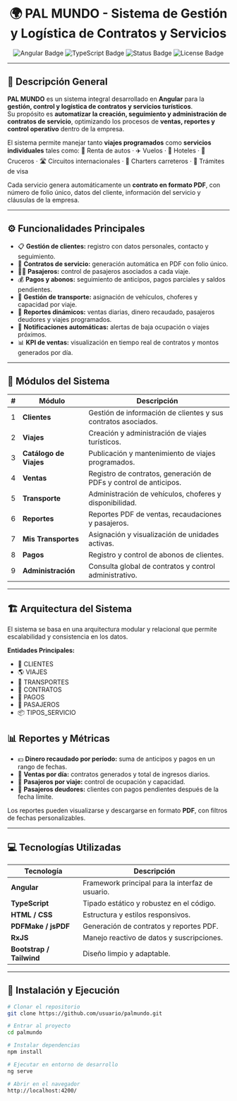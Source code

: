 <h1 align="center">🌍 PAL MUNDO - Sistema de Gestión y Logística de Contratos y Servicios</h1>

<p align="center">
  <img src="https://img.shields.io/badge/Angular-19.2.11-DD0031?logo=angular&logoColor=white" alt="Angular Badge"/>
  <img src="https://img.shields.io/badge/TypeScript-5+-blue?logo=typescript" alt="TypeScript Badge"/>
  <img src="https://img.shields.io/badge/Estado-En%20Desarrollo-green" alt="Status Badge"/>
  <img src="https://img.shields.io/badge/Licencia-MIT-yellow" alt="License Badge"/>
</p>

---

<h2>🧭 Descripción General</h2>

**PAL MUNDO** es un sistema integral desarrollado en **Angular** para la **gestión, control y logística de contratos y servicios turísticos**.  
Su propósito es **automatizar la creación, seguimiento y administración de contratos de servicio**, optimizando los procesos de **ventas, reportes y control operativo** dentro de la empresa.

El sistema permite manejar tanto **viajes programados** como **servicios individuales** tales como:
🚗 Renta de autos · ✈️ Vuelos · 🏨 Hoteles · 🚢 Cruceros · 🛣️ Circuitos internacionales · 🚌 Charters carreteros · 📑 Trámites de visa

Cada servicio genera automáticamente un **contrato en formato PDF**, con número de folio único, datos del cliente, información del servicio y cláusulas de la empresa.

---

<h2>⚙️ Funcionalidades Principales</h2>

<ul>
  <li>📋 <b>Gestión de clientes:</b> registro con datos personales, contacto y seguimiento.</li>
  <li>🧾 <b>Contratos de servicio:</b> generación automática en PDF con folio único.</li>
  <li>🧍‍♂️ <b>Pasajeros:</b> control de pasajeros asociados a cada viaje.</li>
  <li>💰 <b>Pagos y abonos:</b> seguimiento de anticipos, pagos parciales y saldos pendientes.</li>
  <li>🚌 <b>Gestión de transporte:</b> asignación de vehículos, choferes y capacidad por viaje.</li>
  <li>📆 <b>Reportes dinámicos:</b> ventas diarias, dinero recaudado, pasajeros deudores y viajes programados.</li>
  <li>🔔 <b>Notificaciones automáticas:</b> alertas de baja ocupación o viajes próximos.</li>
  <li>📊 <b>KPI de ventas:</b> visualización en tiempo real de contratos y montos generados por día.</li>
</ul>

---

<h2>🧩 Módulos del Sistema</h2>

| # | Módulo | Descripción |
|---|---------|-------------|
| 1 | **Clientes** | Gestión de información de clientes y sus contratos asociados. |
| 2 | **Viajes** | Creación y administración de viajes turísticos. |
| 3 | **Catálogo de Viajes** | Publicación y mantenimiento de viajes programados. |
| 4 | **Ventas** | Registro de contratos, generación de PDFs y control de anticipos. |
| 5 | **Transporte** | Administración de vehículos, choferes y disponibilidad. |
| 6 | **Reportes** | Reportes PDF de ventas, recaudaciones y pasajeros. |
| 7 | **Mis Transportes** | Asignación y visualización de unidades activas. |
| 8 | **Pagos** | Registro y control de abonos de clientes. |
| 9 | **Administración** | Consulta global de contratos y control administrativo. |

---

<h2>🏗️ Arquitectura del Sistema</h2>

El sistema se basa en una arquitectura modular y relacional que permite escalabilidad y consistencia en los datos.

**Entidades Principales:**
- 🧍 CLIENTES  
- 🌎 VIAJES  
- 🚐 TRANSPORTES  
- 📑 CONTRATOS  
- 💸 PAGOS  
- 🧳 PASAJEROS  
- 📦 TIPOS_SERVICIO  

<h2>📊 Reportes y Métricas</h2>

<ul>
  <li>💵 <b>Dinero recaudado por período:</b> suma de anticipos y pagos en un rango de fechas.</li>
  <li>📅 <b>Ventas por día:</b> contratos generados y total de ingresos diarios.</li>
  <li>👥 <b>Pasajeros por viaje:</b> control de ocupación y capacidad.</li>
  <li>🚨 <b>Pasajeros deudores:</b> clientes con pagos pendientes después de la fecha límite.</li>
</ul>

Los reportes pueden visualizarse y descargarse en formato **PDF**, con filtros de fechas personalizables.

---

<h2>💻 Tecnologías Utilizadas</h2>

| Tecnología | Descripción |
|-------------|-------------|
| **Angular** | Framework principal para la interfaz de usuario. |
| **TypeScript** | Tipado estático y robustez en el código. |
| **HTML / CSS** | Estructura y estilos responsivos. |
| **PDFMake / jsPDF** | Generación de contratos y reportes PDF. |
| **RxJS** | Manejo reactivo de datos y suscripciones. |
| **Bootstrap / Tailwind** | Diseño limpio y adaptable. |

---

<h2>🚀 Instalación y Ejecución</h2>

```bash
# Clonar el repositorio
git clone https://github.com/usuario/palmundo.git

# Entrar al proyecto
cd palmundo

# Instalar dependencias
npm install

# Ejecutar en entorno de desarrollo
ng serve

# Abrir en el navegador
http://localhost:4200/
